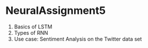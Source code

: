 # NeuralAssignment5

1. Basics of LSTM
2. Types of RNN
3. Use case: Sentiment Analysis on the Twitter data set

